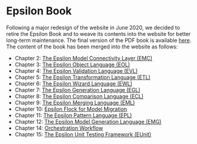 # Epsilon Book

Following a major redesign of the website in June 2020, we decided to retire the Epsilon Book and to weave its contents into the website for better long-term maintenance. The final version of the PDF book is available [here](EpsilonBook.pdf). The content of the book has been merged into the website as follows:

- Chapter 2: [The Epsilon Model Connectivity Layer (EMC)](../emc.md)
- Chapter 3: [The Epsilon Object Language (EOL)](../eol.md)
- Chapter 4: [The Epsilon Validation Language (EVL)](../evl.md)
- Chapter 5: [The Epsilon Transformation Language (ETL)](../etl.md)
- Chapter 6: [The Epsilon Wizard Language (EWL)](../ewl.md)
- Chapter 7: [The Epsilon Generation Language (EGL)](../egl.md)
- Chapter 8: [The Epsilon Comparison Language (ECL)](../ecl.md)
- Chapter 9: [The Epsilon Merging Language (EML)](../eml.md)
- Chapter 10: [Epsilon Flock for Model Migration](../flock.md)
- Chapter 11: [The Epsilon Pattern Language (EPL)](../epl.md)
- Chapter 12: [The Epsilon Model Generation Language (EMG)](../emg.md)
- Chapter 14: [Orchestration Workflow](../workflow.md)
- Chapter 15: [The Epsilon Unit Testing Framework (EUnit)](../eunit.md)